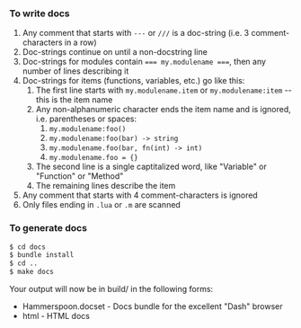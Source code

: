 ### To write docs

1. Any comment that starts with `---` or `///` is a doc-string (i.e. 3 comment-characters in a row)
2. Doc-strings continue on until a non-docstring line
3. Doc-strings for modules contain `=== my.modulename ===`, then any number of lines describing it
4. Doc-strings for items (functions, variables, etc.) go like this:
   1. The first line starts with `my.modulename.item` or `my.modulename:item` -- this is the item name
   2. Any non-alphanumeric character ends the item name and is ignored, i.e. parentheses or spaces:
      1. `my.modulename:foo()`
      2. `my.modulename:foo(bar) -> string`
      3. `my.modulename.foo(bar, fn(int) -> int)`
      4. `my.modulename.foo = {}`
   3. The second line is a single captitalized word, like "Variable" or "Function" or "Method"
   4. The remaining lines describe the item
5. Any comment that starts with 4 comment-characters is ignored
7. Only files ending in `.lua` or `.m` are scanned

### To generate docs

~~~bash
$ cd docs
$ bundle install
$ cd ..
$ make docs
~~~

Your output will now be in build/ in the following forms:
 * Hammerspoon.docset - Docs bundle for the excellent "Dash" browser
 * html - HTML docs
